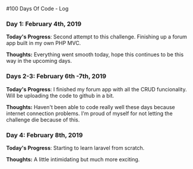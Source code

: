 #100 Days Of Code - Log

### Day 1: February 4th, 2019

**Today's Progress**: Second attempt to this challenge. Finishing up a forum app built in my own PHP MVC. 

**Thoughts:** Everything went smooth today, hope this continues to be this way in the upcoming days. 

### Days 2-3: February 6th -7th, 2019

**Today's Progress**: I finished my forum app with all the CRUD funcionality. Will be uploading the code to github in a bit.

**Thoughts:** Haven't been able to code really well these days because internet connection problems. I'm proud of myself for not letting the challenge die because of this. 

### Day 4: February 8th, 2019

**Today's Progress**: Starting to learn laravel from scratch. 

**Thoughts:** A little intimidating but much more exciting. 


